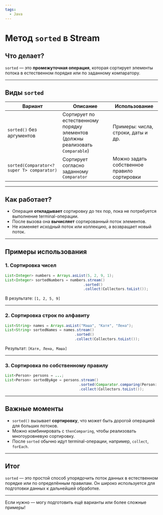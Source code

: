 ```yaml
---
tags:
  - Java
---
```

# Метод `sorted` в Stream

## Что делает?

`sorted` — это **промежуточная операция**, которая сортирует элементы потока в естественном порядке или по заданному компаратору.

---

## Виды `sorted`

| Вариант | Описание | Использование |
| --- | --- | --- |
| `sorted()` без аргументов | Сортирует по естественному порядку элементов (должны реализовать `Comparable`) | Примеры: числа, строки, даты и др. |
| `sorted(Comparator<? super T> comparator)` | Сортирует согласно заданному `Comparator` | Можно задать собственное правило сортировки |

---

## Как работает?

- Операция **откладывает** сортировку до тех пор, пока не потребуется выполнение terminal-операции.
- После вызова она **вычисляет** сортированный поток элементов.
- Не изменяет исходный поток или коллекцию, а возвращает новый поток.

---

## Примеры использования

### 1. Сортировка чисел

```java
List<Integer> numbers = Arrays.asList(5, 2, 9, 1);
List<Integer> sortedNumbers = numbers.stream()
                                    .sorted()
                                    .collect(Collectors.toList());
```
В результате: `[1, 2, 5, 9]`

---

### 2. Сортировка строк по алфавиту

```java
List<String> names = Arrays.asList("Маша", "Катя", "Лена");
List<String> sortedNames = names.stream()
                                .sorted()
                                .collect(Collectors.toList());
```
Результат: `[Катя, Ленa, Маша]`

---

### 3. Сортировка по собственному правилу

```java
List<Person> persons = ...;
List<Person> sortedByAge = persons.stream()
                                  .sorted(Comparator.comparing(Person::getAge))
                                  .collect(Collectors.toList());
```

---

## Важные моменты

- `sorted()` вызывает **сортировку**, что может быть дорогой операцией для больших потоков.
- Можно комбинировать с `thenComparing`, чтобы реализовать многоуровневую сортировку.
- После `sorted` обычно идут terminal-операции, например, `collect`, `forEach`.

---

## Итог

`sorted` — это простой способ упорядочить поток данных в естественном порядке или по определённым правилам. Он широко используется для подготовки данных к дальнейшей обработке.

---

Если нужно — могу подготовить ещё варианты или более сложные примеры!